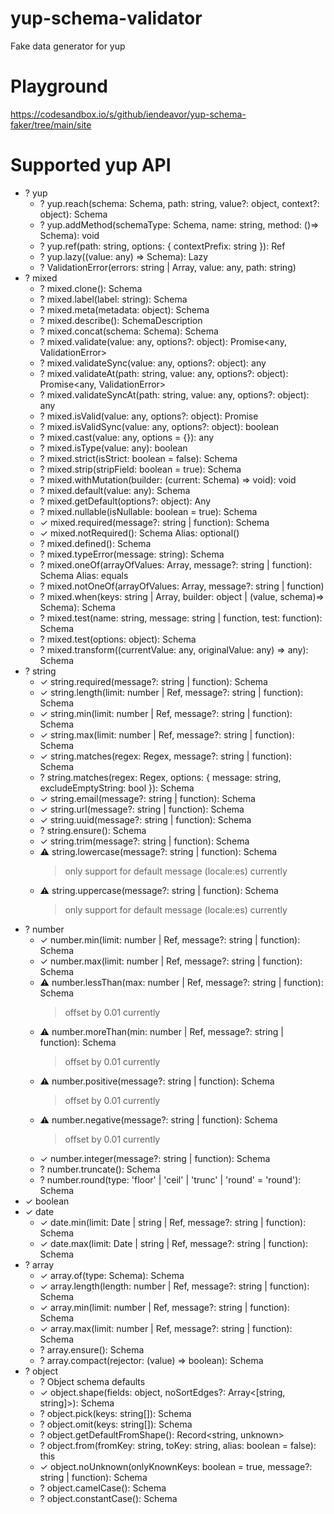 # yup-schema-validator

Fake data generator for yup

# Playground

https://codesandbox.io/s/github/iendeavor/yup-schema-faker/tree/main/site

# Supported yup API

- ? yup
  - ? yup.reach(schema: Schema, path: string, value?: object, context?: object): Schema
  - ? yup.addMethod(schemaType: Schema, name: string, method: ()=> Schema): void
  - ? yup.ref(path: string, options: { contextPrefix: string }): Ref
  - ? yup.lazy((value: any) => Schema): Lazy
  - ? ValidationError(errors: string | Array<string>, value: any, path: string)
- ? mixed
  - ? mixed.clone(): Schema
  - ? mixed.label(label: string): Schema
  - ? mixed.meta(metadata: object): Schema
  - ? mixed.describe(): SchemaDescription
  - ? mixed.concat(schema: Schema): Schema
  - ? mixed.validate(value: any, options?: object): Promise<any, ValidationError>
  - ? mixed.validateSync(value: any, options?: object): any
  - ? mixed.validateAt(path: string, value: any, options?: object): Promise<any, ValidationError>
  - ? mixed.validateSyncAt(path: string, value: any, options?: object): any
  - ? mixed.isValid(value: any, options?: object): Promise<boolean>
  - ? mixed.isValidSync(value: any, options?: object): boolean
  - ? mixed.cast(value: any, options = {}): any
  - ? mixed.isType(value: any): boolean
  - ? mixed.strict(isStrict: boolean = false): Schema
  - ? mixed.strip(stripField: boolean = true): Schema
  - ? mixed.withMutation(builder: (current: Schema) => void): void
  - ? mixed.default(value: any): Schema
  - ? mixed.getDefault(options?: object): Any
  - ? mixed.nullable(isNullable: boolean = true): Schema
  - ✓ mixed.required(message?: string | function): Schema
  - ✓ mixed.notRequired(): Schema Alias: optional()
  - ? mixed.defined(): Schema
  - ? mixed.typeError(message: string): Schema
  - ? mixed.oneOf(arrayOfValues: Array<any>, message?: string | function): Schema Alias: equals
  - ? mixed.notOneOf(arrayOfValues: Array<any>, message?: string | function)
  - ? mixed.when(keys: string | Array<string>, builder: object | (value, schema)=> Schema): Schema
  - ? mixed.test(name: string, message: string | function, test: function): Schema
  - ? mixed.test(options: object): Schema
  - ? mixed.transform((currentValue: any, originalValue: any) => any): Schema
- ? string
  - ✓ string.required(message?: string | function): Schema
  - ✓ string.length(limit: number | Ref, message?: string | function): Schema
  - ✓ string.min(limit: number | Ref, message?: string | function): Schema
  - ✓ string.max(limit: number | Ref, message?: string | function): Schema
  - ✓ string.matches(regex: Regex, message?: string | function): Schema
  - ? string.matches(regex: Regex, options: { message: string, excludeEmptyString: bool }): Schema
  - ✓ string.email(message?: string | function): Schema
  - ✓ string.url(message?: string | function): Schema
  - ✓ string.uuid(message?: string | function): Schema
  - ? string.ensure(): Schema
  - ✓ string.trim(message?: string | function): Schema
  - ⚠ string.lowercase(message?: string | function): Schema
    > only support for default message (locale:es) currently
  - ⚠ string.uppercase(message?: string | function): Schema
    > only support for default message (locale:es) currently
- ? number
  - ✓ number.min(limit: number | Ref, message?: string | function): Schema
  - ✓ number.max(limit: number | Ref, message?: string | function): Schema
  - ⚠ number.lessThan(max: number | Ref, message?: string | function): Schema
    > offset by 0.01 currently
  - ⚠ number.moreThan(min: number | Ref, message?: string | function): Schema
    > offset by 0.01 currently
  - ⚠ number.positive(message?: string | function): Schema
    > offset by 0.01 currently
  - ⚠ number.negative(message?: string | function): Schema
    > offset by 0.01 currently
  - ✓ number.integer(message?: string | function): Schema
  - ? number.truncate(): Schema
  - ? number.round(type: 'floor' | 'ceil' | 'trunc' | 'round' = 'round'): Schema
- ✓ boolean
- ✓ date
  - ✓ date.min(limit: Date | string | Ref, message?: string | function): Schema
  - ✓ date.max(limit: Date | string | Ref, message?: string | function): Schema
- ? array
  - ✓ array.of(type: Schema): Schema
  - ✓ array.length(length: number | Ref, message?: string | function): Schema
  - ✓ array.min(limit: number | Ref, message?: string | function): Schema
  - ✓ array.max(limit: number | Ref, message?: string | function): Schema
  - ? array.ensure(): Schema
  - ? array.compact(rejector: (value) => boolean): Schema
- ? object
  - ? Object schema defaults
  - ✓ object.shape(fields: object, noSortEdges?: Array<[string, string]>): Schema
  - ? object.pick(keys: string[]): Schema
  - ? object.omit(keys: string[]): Schema
  - ? object.getDefaultFromShape(): Record<string, unknown>
  - ? object.from(fromKey: string, toKey: string, alias: boolean = false): this
  - ✓ object.noUnknown(onlyKnownKeys: boolean = true, message?: string | function): Schema
  - ? object.camelCase(): Schema
  - ? object.constantCase(): Schema
